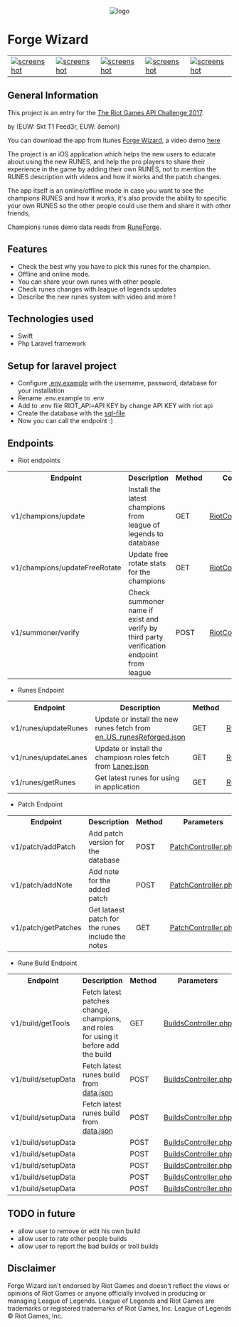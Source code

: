 <p align="center"><img src="https://image.prntscr.com/image/95kB4FcaRbaGbILlaxlxqA.png" alt="logo" title="logo" /></p>

# Forge Wizard

<table>
  <tr>
    <td><a href="https://image.prntscr.com/image/VonEf-JZRzilGMM3x5wuIg.png"><img src="https://image.prntscr.com/image/VonEf-JZRzilGMM3x5wuIg.png" alt="screenshot" title="screenshot" /></a></td>
    <td><a href="https://image.prntscr.com/image/_BncBgN9StCNArvFjsZLvA.png"><img src="https://image.prntscr.com/image/_BncBgN9StCNArvFjsZLvA.png" alt="screenshot" title="screenshot" /></a></td>
    <td><a href="https://image.prntscr.com/image/8FnvWCJlSnq5WB9yoviIBw.png"><img src="https://image.prntscr.com/image/8FnvWCJlSnq5WB9yoviIBw.png" alt="screenshot" title="screenshot" /></a></td>
            <td><a href="https://image.prntscr.com/image/HvIZyBWNRlmdJOeuNWjvLA.png"><img src="https://image.prntscr.com/image/HvIZyBWNRlmdJOeuNWjvLA.png" alt="screenshot" title="screenshot" /></a></td>
    <td><a href="https://image.prntscr.com/image/pvCZTWgaTsa_1cxcrnzLag.png"><img src="https://image.prntscr.com/image/pvCZTWgaTsa_1cxcrnzLag.png" alt="screenshot" title="screenshot" /></a></td>
  </tr>
</table>
  

## General Information

This project is an entry for the [The Riot Games API Challenge 2017](https://discussion.developer.riotgames.com/articles/4395/the-riot-games-api-challenge-2017.html).

by (EUW: Skt T1 Feed3r, EUW: ðemoń)

You can download the app from Itunes [Forge Wizard](https://itunes.apple.com), a video demo [here](https://youtu.be/m943wpkSOiI)


The project is an iOS application which helps the new users to educate about using the new RUNES, and help the pro players to share their experience in the game by adding their own RUNES, not to mention the RUNES description with videos and how it works and the patch changes.

The app itself is an online/offline mode in case you want to see the champions RUNES and how it works, it's also provide the ability to specific your own RUNES so the other people could use them and share it with other friends,

Champions runes demo data reads from [RuneForge](http://runeforge.gg).

## Features

* Check the best why you have to pick this runes for the champion.
* Offline and online mode.
* You can share your own runes with other people.
* Check runes changes with league of legends updates
* Describe the new runes system with video and more !

## Technologies used

- Swift 
- Php Laravel framework

## Setup for laravel project

- Configure [.env.example](Web/.env.example) with the username, password, database for your installation
- Rename .env.example to .env
- Add to .env file RIOT_API=API KEY by change API KEY with riot api
- Create the database with the [sql-file](forgewizard.sql)
- Now you can call the endpoint :)


## Endpoints

- Riot endpoints

<table>
  <tr>
    <th>Endpoint</th>
    <th>Description</th>
    <th>Method</th>
    <th>Controller</th>
  </tr>
  <tr>
    <td>v1/champions/update</td>
    <td>Install the latest champions from league of legends to database</td>
    <td>GET</td>
    <td><a href="Web/app/Http/Controllers/RiotController.php">RiotController.php</a></td>
  </tr>
    <tr>
    <td>v1/champions/updateFreeRotate</td>
    <td>Update free rotate stats for the champions</td>
    <td>GET</td>
    <td><a href="Web/app/Http/Controllers/RiotController.php">RiotController.php</a></td>
  </tr>
    <tr>
    <td>v1/summoner/verify</td>
    <td>Check summoner name if exist and verify by third party verification endpoint from league</td>
    <td>POST</td>
    <td><a href="Web/app/Http/Controllers/RiotController.php">RiotController.php</a></td>
  </tr>
</table>

- Runes Endpoint

<table>
  <tr>
    <th>Endpoint</th>
    <th>Description</th>
    <th>Method</th>
    <th>Parameters</th>
  </tr>
  <tr>
    <td>v1/runes/updateRunes</td>
    <td>Update or install the new runes fetch from <a href="Web/public/en_US_runesReforged.json">en_US_runesReforged.json</a> </td>
    <td>GET</td>
    <td><a href="Web/app/Http/Controllers/RunesController.php">RunesController.php</a></td>
  </tr>
    <tr>
    <td>v1/runes/updateLanes</td>
    <td>Update or install the champiosn roles fetch from <a href="Web/public/Lanes.json">Lanes.json</a></td>
    <td>GET</td>
    <td><a href="Web/app/Http/Controllers/RunesController.php">RunesController.php</a></td>
  </tr>
    <tr>
    <td>v1/runes/getRunes</td>
    <td>Get latest runes for using in application</td>
    <td>GET</td>
    <td><a href="Web/app/Http/Controllers/RunesController.php">RunesController.php</a></td>
  </tr>
</table>

- Patch Endpoint

<table>
  <tr>
    <th>Endpoint</th>
    <th>Description</th>
    <th>Method</th>
    <th>Parameters</th>
  </tr>
  <tr>
    <td>v1/patch/addPatch</td>
    <td>Add patch version for the database</td>
    <td>POST</td>
    <td><a href="Web/app/Http/Controllers/PatchController.php">PatchController.php</a></td>
  </tr>
    <tr>
    <td>v1/patch/addNote</td>
    <td>Add note for the added patch</td>
    <td>POST</td>
    <td><a href="Web/app/Http/Controllers/PatchController.php">PatchController.php</a></td>
  </tr>
    <tr>
    <td>v1/patch/getPatches</td>
    <td>Get lataest patch for the runes include the notes</td>
    <td>GET</td>
    <td><a href="Web/app/Http/Controllers/PatchController.php">PatchController.php</a></td>
  </tr>
</table>



- Rune Build Endpoint


<table>
  <tr>
    <th>Endpoint</th>
    <th>Description</th>
    <th>Method</th>
    <th>Parameters</th>
  </tr>
  <tr>
    <td>v1/build/getTools</td>
    <td>Fetch latest patches change, champions, and roles for using it before add the build</td>
    <td>GET</td>
    <td><a href="Web/app/Http/Controllers/BuildsController.php">BuildsController.php</a></td>
  </tr>
    <tr>
    <td>v1/build/setupData</td>
    <td>Fetch latest runes build from <a href="Web/public/data.json">data.json</a></td>
    <td>POST</td>
    <td><a href="Web/app/Http/Controllers/BuildsController.php">BuildsController.php</a></td>
  </tr>
   <tr>
    <td>v1/build/setupData</td>
    <td>Fetch latest runes build from <a href="Web/public/data.json">data.json</a></td>
    <td>POST</td>
    <td><a href="Web/app/Http/Controllers/BuildsController.php">BuildsController.php</a></td>
  </tr>
   <tr>
    <td>v1/build/setupData</td>
    <td></td>
    <td>POST</td>
    <td><a href="Web/app/Http/Controllers/BuildsController.php">BuildsController.php</a></td>
  </tr>
   <tr>
    <td>v1/build/setupData</td>
    <td></td>
    <td>POST</td>
    <td><a href="Web/app/Http/Controllers/BuildsController.php">BuildsController.php</a></td>
  </tr>
   <tr>
    <td>v1/build/setupData</td>
    <td></td>
    <td>POST</td>
    <td><a href="Web/app/Http/Controllers/BuildsController.php">BuildsController.php</a></td>
  </tr>
   <tr>
    <td>v1/build/setupData</td>
    <td></td>
    <td>POST</td>
    <td><a href="Web/app/Http/Controllers/BuildsController.php">BuildsController.php</a></td>
  </tr>
   <tr>
    <td>v1/build/setupData</td>
    <td></td>
    <td>POST</td>
    <td><a href="Web/app/Http/Controllers/BuildsController.php">BuildsController.php</a></td>
  </tr>
</table>

## TODO in future 

* allow user to remove or edit his own build
* allow user to rate other people builds
* allow user to report the bad builds or troll builds


## Disclaimer 

Forge Wizard isn't endorsed by Riot Games and doesn't reflect the views or opinions of Riot Games or anyone officially involved in producing or managing League of Legends. League of Legends and Riot Games are trademarks or registered trademarks of Riot Games, Inc. League of Legends © Riot Games, Inc.



